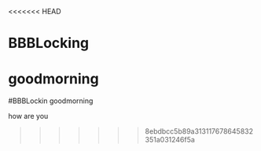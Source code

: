 <<<<<<< HEAD
# BBBLocking
goodmorning
=======
#BBBLockin
goodmorning

how are you
>>>>>>> 8ebdbcc5b89a313117678645832351a031246f5a
